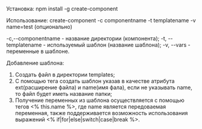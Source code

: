 Установка:
npm install -g create-component

Использование:
create-component -c componentname -t templatename -v name=test (опционально)

-c,--componentname - название директории (компонента);
-t, --templatename - используемый шаблон (название шаблона);
-v, --vars - переменные в шаблоне.

Добавление шаблона:
1. Создать файл в директории templates;
2. С помощью тега <template ext="js" name="component"></template> создать шаблон указав в качестве атрибута
ext(расширение файла) и name(имя фала), если не указывать name, то файл будет иметь название папки;
3. Получение переменных из шаблона осуществляется с помощью тегов <% this.name %>, где name является
передоваемая переменная, также поддерживается возможность использования выражений <% if|for|else|switch|case|break %>.
